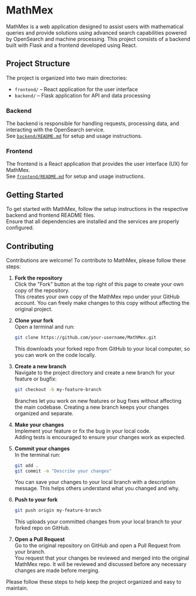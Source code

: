 # MathMex

MathMex is a web application designed to assist users with mathematical queries and provide solutions using advanced search capabilities powered by OpenSearch and machine processing. This project consists of a backend built with Flask and a frontend developed using React.

## Project Structure

The project is organized into two main directories:

- `frontend/` – React application for the user interface
- `backend/` – Flask application for API and data processing

### Backend

The backend is responsible for handling requests, processing data, and interacting with the OpenSearch service.  
See [`backend/README.md`](backend/README.md) for setup and usage instructions.

### Frontend

The frontend is a React application that provides the user interface (UX) for MathMex.  
See [`frontend/README.md`](frontend/README.md) for setup and usage instructions.

## Getting Started

To get started with MathMex, follow the setup instructions in the respective backend and frontend README files.  
Ensure that all dependencies are installed and the services are properly configured.

## Contributing

Contributions are welcome! To contribute to MathMex, please follow these steps:

1. **Fork the repository**  
   Click the "Fork" button at the top right of this page to create your own copy of the repository.  
   This creates your own copy of the MathMex repo under your GitHub account. You can freely make changes to this copy without affecting the original project.

2. **Clone your fork**  
   Open a terminal and run:  
   ```sh
   git clone https://github.com/your-username/MathMex.git
   ```
   This downloads your forked repo from GitHub to your local computer, so you can work on the code locally.

3. **Create a new branch**  
   Navigate to the project directory and create a new branch for your feature or bugfix:  
   ```sh
   git checkout -b my-feature-branch
   ```
   Branches let you work on new features or bug fixes without affecting the main codebase. Creating a new branch keeps your changes organized and separate.

4. **Make your changes**  
   Implement your feature or fix the bug in your local code.  
   Adding tests is encouraged to ensure your changes work as expected.

5. **Commit your changes**  
   In the terminal run:
   ```sh
   git add .
   git commit -m "Describe your changes"
   ```
   You can save your changes to your local branch with a description message. This helps others understand what you changed and why.

6. **Push to your fork**  
   ```sh
   git push origin my-feature-branch
   ```
   This uploads your committed changes from your local branch to your forked repo on GitHub.

7. **Open a Pull Request**  
   Go to the original repository on GitHub and open a Pull Request from your branch.  
   You request that your changes be reviewed and merged into the original MathMex repo. It will be reviewed and discussed before any necessary changes are made before merging.

Please follow these steps to help keep the project organized and easy to maintain.


